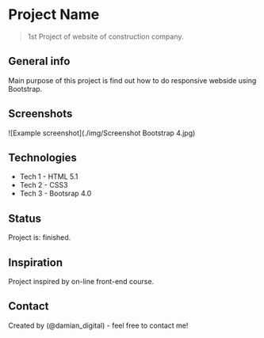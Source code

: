 # Project Name
> 1st Project of website of construction company.

## General info
Main purpose of this project is find out how to do responsive webside using Bootstrap.

## Screenshots
![Example screenshot](./img/Screenshot Bootstrap 4.jpg)

## Technologies
* Tech 1 - HTML 5.1
* Tech 2 - CSS3
* Tech 3 - Bootsrap 4.0

## Status
Project is: finished. 

## Inspiration
Project inspired by on-line front-end course. 

## Contact
Created by (@damian_digital) - feel free to contact me!
